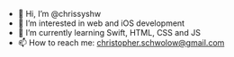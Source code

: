 - 👋 Hi, I’m @chrissyshw
- 👀 I’m interested in web and iOS development
- 🌱 I’m currently learning Swift, HTML, CSS and JS
- 📫 How to reach me: christopher.schwolow@gmail.com
